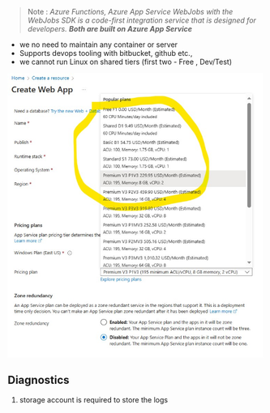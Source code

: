 
 >Note : *Azure Functions, Azure App Service WebJobs with the WebJobs SDK is a code-first integration service that is designed for developers. **Both are built on Azure App Service***

- we no need to maintain any container or server
- Supports devops tooling with bitbucket, github etc.,
- we cannot run Linux on shared tiers (first two  -  Free , Dev/Test)


![](../../../../RefImagesPrivate/Azure/Azure-WEbapp-PricingPlan.jpg)



Diagnostics
----------------
1. storage account is required to store the logs
